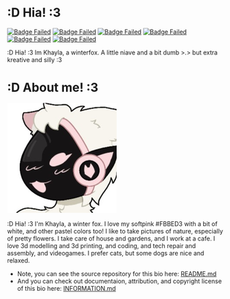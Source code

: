 # :D Hia! :3
[![Badge Failed](https://badgen.net/badge/Female/She%2FHer%20Pet%2FSlut/?color=pink)](https://github.com/KhaylaPaws/KhaylaPaws)
[![Badge Failed](https://badgen.net/badge/Propety%20Of/Jack%20Owens%20Gallagher/?color=pink)](https://khaylapaws.me/abouthim)
[![Badge Failed](https://badgen.net/badge/164cm/5'4"/?color=pink)](https://github.com/KhaylaPaws/KhaylaPaws)
[![Badge Failed](https://badgen.net/badge/64kg/114lb/?color=pink)](https://github.com/KhaylaPaws/KhaylaPaws)
[![Badge Failed](https://badgen.net/badge/Color/%23FBBED3/?color=pink)](https://github.com/KhaylaPaws/KhaylaPaws)
[![Badge Failed](https://badgen.net/badge/Birthday/Oct%2010%202004/?color=pink)](https://github.com/KhaylaPaws/KhaylaPaws)

:D Hia! :3 Im Khayla, a winterfox. A little niave and a bit dumb >.> but extra kreative and silly :3

# :D About me! :3

![Image Failed to Load](./assets/profile.jpeg)

:D Hia! :3 I'm Khayla, a winter fox. I love my softpink #FBBED3 with a bit of white, and other pastel colors too! I like to take pictures of nature, especially of pretty flowers. I take care of house and gardens, and I work at a cafe. I love 3d modelling and 3d printing, and coding, and tech repair and assembly, and videogames. I prefer cats, but some dogs are nice and relaxed.



- Note, you can see the source repository for this bio here: [README.md](./README.md)
- And you can check out documentaion, attribution, and copyright license of this bio here: [INFORMATION.md](./INFORMATION.md)
